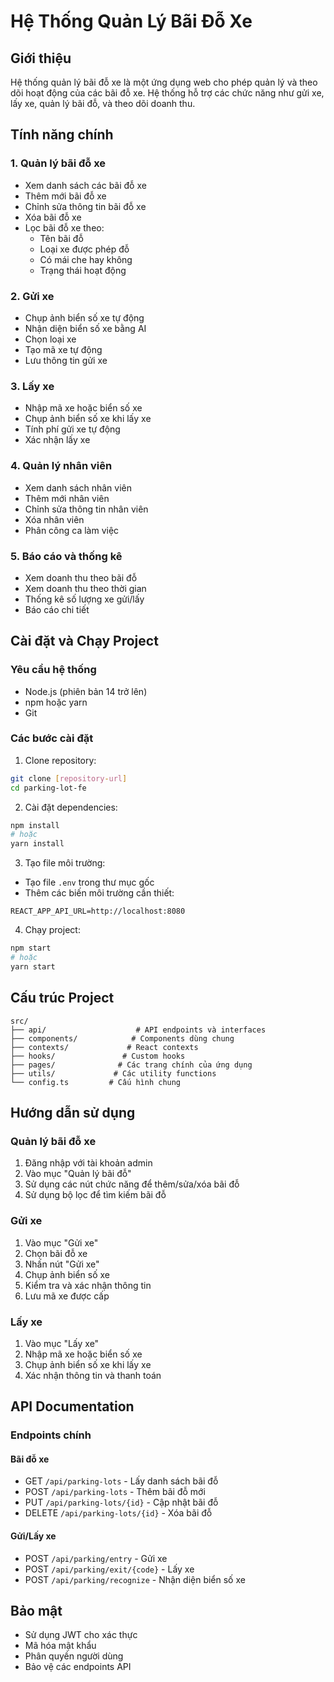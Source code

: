 # Hệ Thống Quản Lý Bãi Đỗ Xe

## Giới thiệu
Hệ thống quản lý bãi đỗ xe là một ứng dụng web cho phép quản lý và theo dõi hoạt động của các bãi đỗ xe. Hệ thống hỗ trợ các chức năng như gửi xe, lấy xe, quản lý bãi đỗ, và theo dõi doanh thu.

## Tính năng chính

### 1. Quản lý bãi đỗ xe
- Xem danh sách các bãi đỗ xe
- Thêm mới bãi đỗ xe
- Chỉnh sửa thông tin bãi đỗ xe
- Xóa bãi đỗ xe
- Lọc bãi đỗ xe theo:
  - Tên bãi đỗ
  - Loại xe được phép đỗ
  - Có mái che hay không
  - Trạng thái hoạt động

### 2. Gửi xe
- Chụp ảnh biển số xe tự động
- Nhận diện biển số xe bằng AI
- Chọn loại xe
- Tạo mã xe tự động
- Lưu thông tin gửi xe

### 3. Lấy xe
- Nhập mã xe hoặc biển số xe
- Chụp ảnh biển số xe khi lấy xe
- Tính phí gửi xe tự động
- Xác nhận lấy xe

### 4. Quản lý nhân viên
- Xem danh sách nhân viên
- Thêm mới nhân viên
- Chỉnh sửa thông tin nhân viên
- Xóa nhân viên
- Phân công ca làm việc

### 5. Báo cáo và thống kê
- Xem doanh thu theo bãi đỗ
- Xem doanh thu theo thời gian
- Thống kê số lượng xe gửi/lấy
- Báo cáo chi tiết

## Cài đặt và Chạy Project

### Yêu cầu hệ thống
- Node.js (phiên bản 14 trở lên)
- npm hoặc yarn
- Git

### Các bước cài đặt

1. Clone repository:
```bash
git clone [repository-url]
cd parking-lot-fe
```

2. Cài đặt dependencies:
```bash
npm install
# hoặc
yarn install
```

3. Tạo file môi trường:
- Tạo file `.env` trong thư mục gốc
- Thêm các biến môi trường cần thiết:
```
REACT_APP_API_URL=http://localhost:8080
```

4. Chạy project:
```bash
npm start
# hoặc
yarn start
```

## Cấu trúc Project

```
src/
├── api/                    # API endpoints và interfaces
├── components/            # Components dùng chung
├── contexts/             # React contexts
├── hooks/               # Custom hooks
├── pages/              # Các trang chính của ứng dụng
├── utils/             # Các utility functions
└── config.ts         # Cấu hình chung
```

## Hướng dẫn sử dụng

### Quản lý bãi đỗ xe
1. Đăng nhập với tài khoản admin
2. Vào mục "Quản lý bãi đỗ"
3. Sử dụng các nút chức năng để thêm/sửa/xóa bãi đỗ
4. Sử dụng bộ lọc để tìm kiếm bãi đỗ

### Gửi xe
1. Vào mục "Gửi xe"
2. Chọn bãi đỗ xe
3. Nhấn nút "Gửi xe"
4. Chụp ảnh biển số xe
5. Kiểm tra và xác nhận thông tin
6. Lưu mã xe được cấp

### Lấy xe
1. Vào mục "Lấy xe"
2. Nhập mã xe hoặc biển số xe
3. Chụp ảnh biển số xe khi lấy xe
4. Xác nhận thông tin và thanh toán

## API Documentation

### Endpoints chính

#### Bãi đỗ xe
- GET `/api/parking-lots` - Lấy danh sách bãi đỗ
- POST `/api/parking-lots` - Thêm bãi đỗ mới
- PUT `/api/parking-lots/{id}` - Cập nhật bãi đỗ
- DELETE `/api/parking-lots/{id}` - Xóa bãi đỗ

#### Gửi/Lấy xe
- POST `/api/parking/entry` - Gửi xe
- POST `/api/parking/exit/{code}` - Lấy xe
- POST `/api/parking/recognize` - Nhận diện biển số xe

## Bảo mật
- Sử dụng JWT cho xác thực
- Mã hóa mật khẩu
- Phân quyền người dùng
- Bảo vệ các endpoints API


